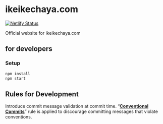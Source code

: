 # ikeikechaya.com

[![Netlify Status](https://api.netlify.com/api/v1/badges/2474321d-00de-43ab-ab18-3c121c1bb72d/deploy-status)](https://app.netlify.com/sites/ikeikechaya-staging/deploys)

Official website for ikeikechaya.com

## for developers

### Setup

```sh
npm install
npm start
```

## Rules for Development

Introduce commit message validation at commit time.
“**[Conventional Commits](https://www.conventionalcommits.org/)**”
rule is applied to discourage committing messages that violate conventions.
